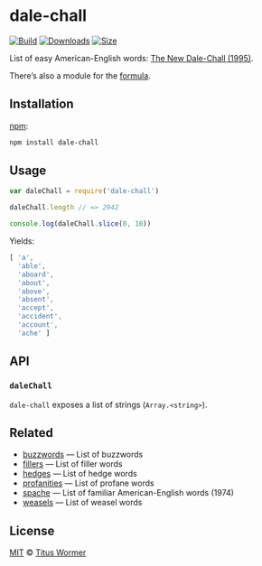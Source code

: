 # dale-chall

[![Build][build-badge]][build]
[![Downloads][downloads-badge]][downloads]
[![Size][size-badge]][size]

List of easy American-English words: [The New Dale-Chall (1995)][wiki].

There’s also a module for the [formula][].

## Installation

[npm][]:

```bash
npm install dale-chall
```

## Usage

```js
var daleChall = require('dale-chall')

daleChall.length // => 2942

console.log(daleChall.slice(0, 10))
```

Yields:

```js
[ 'a',
  'able',
  'aboard',
  'about',
  'above',
  'absent',
  'accept',
  'accident',
  'account',
  'ache' ]
```

## API

### `daleChall`

`dale-chall` exposes a list of strings (`Array.<string>`).

## Related

*   [buzzwords](https://github.com/words/buzzwords)
    — List of buzzwords
*   [fillers](https://github.com/words/fillers)
    — List of filler words
*   [hedges](https://github.com/words/hedges)
    — List of hedge words
*   [profanities](https://github.com/words/profanities)
    — List of profane words
*   [spache](https://github.com/words/spache)
    — List of familiar American-English words (1974)
*   [weasels](https://github.com/words/weasels)
    — List of weasel words

## License

[MIT][license] © [Titus Wormer][author]

<!-- Definitions -->

[build-badge]: https://img.shields.io/travis/words/dale-chall.svg

[build]: https://travis-ci.org/words/dale-chall

[downloads-badge]: https://img.shields.io/npm/dm/dale-chall.svg

[downloads]: https://www.npmjs.com/package/dale-chall

[size-badge]: https://img.shields.io/bundlephobia/minzip/dale-chall.svg

[size]: https://bundlephobia.com/result?p=dale-chall

[npm]: https://docs.npmjs.com/cli/install

[license]: license

[author]: https://wooorm.com

[wiki]: https://en.wikipedia.org/wiki/Dale–Chall_readability_formula

[formula]: https://github.com/words/dale-chall-formula
